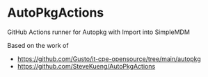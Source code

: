 # AutoPkgActions

GitHub Actions runner for Autopkg with Import into SimpleMDM 

Based on the work of
- https://github.com/Gusto/it-cpe-opensource/tree/main/autopkg
- https://github.com/SteveKueng/AutoPkgActions


